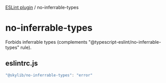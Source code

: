 [ESLint plugin](index.md) / no-inferrable-types

# no-inferrable-types

Forbids inferrable types (complements "@typescript-eslint/no-inferrable-types" rule).

## eslintrc.js

```ts
"@skylib/no-inferrable-types": "error"
```
